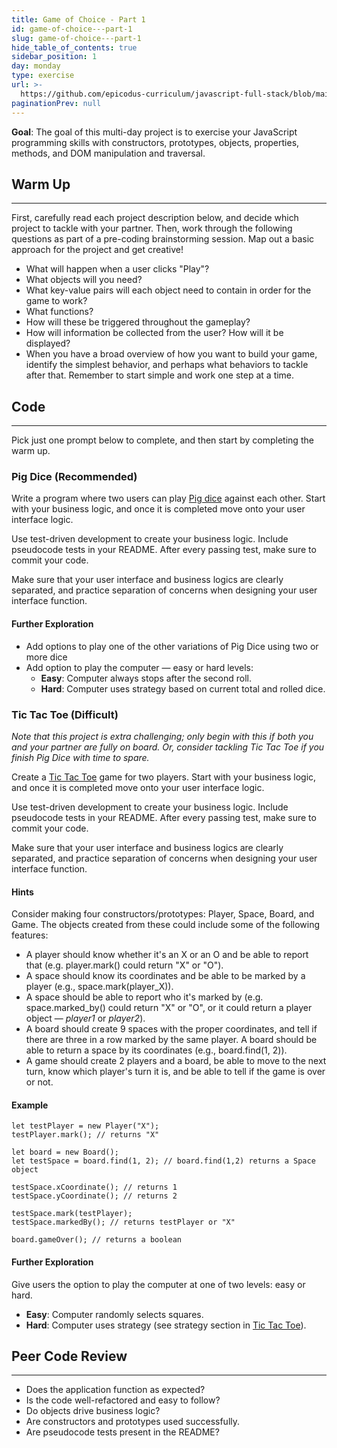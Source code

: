 ```yaml
---
title: Game of Choice - Part 1
id: game-of-choice---part-1
slug: game-of-choice---part-1
hide_table_of_contents: true
sidebar_position: 1
day: monday
type: exercise
url: >-
  https://github.com/epicodus-curriculum/javascript-full-stack/blob/main/3a_classwork_game_of_choice_two_day_project.md
paginationPrev: null
---
```


**Goal**:  The goal of this multi-day project is to exercise your JavaScript programming skills with constructors, prototypes, objects, properties, methods, and DOM manipulation and traversal.

## Warm Up
<hr />

First, carefully read each project description below, and decide which project to tackle with your partner. Then, work through the following questions as part of a pre-coding brainstorming session. Map out a basic approach for the project and get creative!

*  What will happen when a user clicks "Play"?
*  What objects will you need?
*  What key-value pairs will each object need to contain in order for the game to work?
*  What functions?  
*  How will these be triggered throughout the gameplay?  
*  How will information be collected from the user?  How will it be displayed?  
* When you have a broad overview of how you want to build your game, identify the simplest behavior, and perhaps what behaviors to tackle after that. Remember to start simple and work one step at a time.  

## Code
<hr />

Pick just one prompt below to complete, and then start by completing the warm up.

### Pig Dice (Recommended)

Write a program where two users can play [Pig dice](http://en.wikipedia.org/wiki/Pig_%28dice_game%29) against each other. Start with your business logic, and once it is completed move onto your user interface logic. 

Use test-driven development to create your business logic. Include pseudocode tests in your README. After every passing test, make sure to commit your code.

Make sure that your user interface and business logics are clearly separated, and practice separation of concerns when designing your user interface function.

#### Further Exploration

* Add options to play one of the other variations of Pig Dice using two or more dice
* Add option to play the computer — easy or hard levels:
  * **Easy**: Computer always stops after the second roll.
  * **Hard**:  Computer uses strategy based on current total and rolled dice.  

### Tic Tac Toe (Difficult)

_Note that this project is extra challenging; only begin with this if both you and your partner are fully on board. Or, consider tackling Tic Tac Toe if you finish Pig Dice with time to spare._

Create a [Tic Tac Toe](http://en.wikipedia.org/wiki/Tic-tac-toe) game for two players. Start with your business logic, and once it is completed move onto your user interface logic. 

Use test-driven development to create your business logic. Include pseudocode tests in your README. After every passing test, make sure to commit your code.

Make sure that your user interface and business logics are clearly separated, and practice separation of concerns when designing your user interface function.

#### Hints

Consider making four constructors/prototypes: Player, Space, Board, and Game. The objects created from these could include some of the following features:

* A player should know whether it's an X or an O and be able to report that (e.g. player.mark() could return "X" or "O").
* A space should know its coordinates and be able to be marked by a player (e.g., space.mark(player_X)).
* A space should be able to report who it's marked by (e.g. space.marked_by() could return "X" or "O", or it could return a player object — _player1_ or _player2_).
* A board should create 9 spaces with the proper coordinates, and tell if there are three in a row marked by the same player. A board should be able to return a space by its coordinates (e.g., board.find(1, 2)).
* A game should create 2 players and a board, be able to move to the next turn, know which player's turn it is, and be able to tell if the game is over or not.

#### Example

```
let testPlayer = new Player("X");
testPlayer.mark(); // returns "X"

let board = new Board();
let testSpace = board.find(1, 2); // board.find(1,2) returns a Space object

testSpace.xCoordinate(); // returns 1
testSpace.yCoordinate(); // returns 2

testSpace.mark(testPlayer);
testSpace.markedBy(); // returns testPlayer or "X"

board.gameOver(); // returns a boolean
```

#### Further Exploration

Give users the option to play the computer at one of two levels: easy or hard.

* **Easy**:  Computer randomly selects squares.
* **Hard**: Computer uses strategy (see strategy section in [Tic Tac Toe](http://en.wikipedia.org/wiki/Tic-tac-toe)).


## Peer Code Review
<hr />

* Does the application function as expected?
* Is the code well-refactored and easy to follow?
* Do objects drive business logic?
* Are constructors and prototypes used successfully.
* Are pseudocode tests present in the README?
